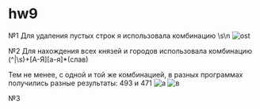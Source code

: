 # hw9

 №1
Для удаления пустых строк я использовала комбинацию \s\n
 ![ost](https://pp.userapi.com/c846019/v846019582/64b92/a0HJGYohy3k.jpg)


№2
Для нахождения всех князей и городов использовала комбинацию (^|\s)+[А-Я][а-я]*(слав) 


Тем не менее, с одной и той же комбинацией, в разных программах получились разные результаты: 493 и 471
![а](https://pp.userapi.com/c845420/v845420272/6b1c0/AwAeiUngFZg.jpg)
![в](https://psv4.userapi.com/c848016/u52644341/docs/d10/99ed9fd60d0e/Snimok_ekrana_2018-06-01_v_21_32_51.png?extra=iInem8puk9eyrM8MSXz9LmpOxdTzpLLrhja1sWGwzq45sI4kyCbJr1cJiiH4KkQjb7MOVUS41kxYLivjdSCZ3TOWYo-ReoIIc9-wwFK_vLrHWazqkUa0TM8Xqr9fKt0xiUr15LkFvg)


№3
